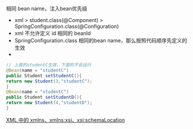 相同 bean name，注入bean优先级

- xml > student.class(@Component) > SpringConfiguration.class(@Configuration)
- xml 不允许定义 id 相同的 beanId
- SpringConfiguration.class 相同的bean name，那么按照代码顺序先定义的生效
- 
```java
// 上面的studentC生效，下面的不会运行
@Bean(name = "studentC")
public Student setStudentC(){
return new Student(3,"studentC");
}
@Bean(name = "studentC")
public Student setStudentD(){
return new Student(4,"studentD");
}
```


[XML 中的 xmlns、xmlns:xsi、xsi:schemaLocation](https://blog.csdn.net/qq_40395874/article/details/114280229)